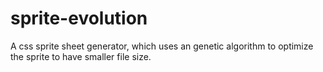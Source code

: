 # sprite-evolution
A css sprite sheet generator, which uses an genetic algorithm to optimize the sprite to have smaller file size.
